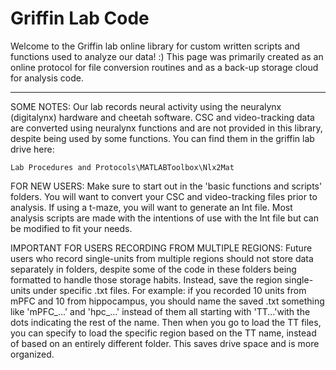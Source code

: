 # Griffin Lab Code

Welcome to the Griffin lab online library for custom written scripts and functions used to
analyze our data! :) This page was primarily created as an online protocol for file conversion 
routines and as a back-up storage cloud for analysis code.

_________________________________________________________________________________________________________

SOME NOTES: 
Our lab records neural activity using the neuralynx (digitalynx) hardware and cheetah software.
CSC and video-tracking data are converted using neuralynx functions and are not provided in this
library, despite being used by some functions. You can find them in the griffin lab drive here:

~~~ 
Lab Procedures and Protocols\MATLABToolbox\Nlx2Mat
~~~


FOR NEW USERS: 
Make sure to start out in the 'basic functions and scripts' folders. You will
want to convert your CSC and video-tracking files prior to analysis. If using a
t-maze, you will want to generate an Int file. Most analysis scripts are made
with the intentions of use with the Int file but can be modified to fit your
needs.
               

IMPORTANT FOR USERS RECORDING FROM MULTIPLE REGIONS:
Future users who record single-units from multiple regions should not store data separately in
folders, despite some of the code in these folders being formatted to handle those storage habits. 
Instead, save the region single-units under specific .txt files. For example: if you recorded 10 units 
from mPFC and 10 from hippocampus, you should name the saved .txt something like 'mPFC_...' and 'hpc_...' 
instead of them all starting with 'TT...'with the dots indicating the rest of the name. Then when you go 
to load the TT files, you can specify to load the specific region based on the TT name, instead of based 
on an entirely different folder. This saves drive space and is more organized.
